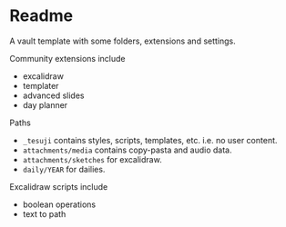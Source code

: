# Readme

A vault template with some folders, extensions and settings.

Community extensions include
- excalidraw
- templater
- advanced slides
- day planner

Paths
- `_tesuji` contains styles, scripts, templates, etc. i.e. no user content.
- `attachments/media` contains copy-pasta and audio data.
- `attachments/sketches` for excalidraw.
- `daily/YEAR` for dailies.

Excalidraw scripts include
- boolean operations
- text to path


